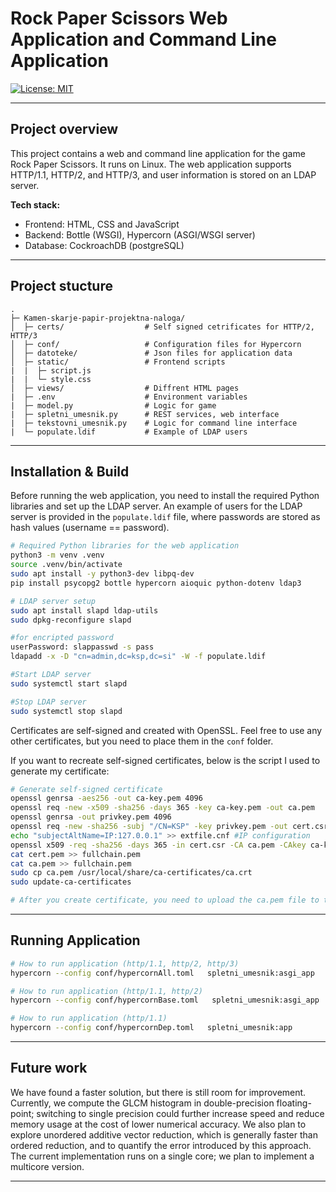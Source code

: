 
# Rock Paper Scissors Web Application and Command Line Application

[![License: MIT](https://img.shields.io/badge/License-MIT-green.svg)](LICENSE)

---

## Project overview
This project contains a web and command line application for the game Rock Paper Scissors. It runs on Linux. The web application supports HTTP/1.1, HTTP/2, and HTTP/3, and user information is stored on an LDAP server.

**Tech stack:**
- Frontend: HTML, CSS and JavaScript
- Backend: Bottle (WSGI), Hypercorn (ASGI/WSGI server)
- Database: CockroachDB (postgreSQL)
---
## Project stucture
```
.
├─ Kamen-skarje-papir-projektna-naloga/
│  ├─ certs/                  # Self signed cetrificates for HTTP/2, HTTP/3
│  ├─ conf/                   # Configuration files for Hypercorn           
│  ├─ datoteke/               # Json files for application data
│  ├─ static/                 # Frontend scripts                  
|  |  ├─ script.js
|  |  └─ style.css      
│  ├─ views/                  # Diffrent HTML pages
|  ├─ .env                    # Environment variables
|  ├─ model.py                # Logic for game
|  ├─ spletni_umesnik.py      # REST services, web interface
|  ├─ tekstovni_umesnik.py    # Logic for command line interface
|  └─ populate.ldif           # Example of LDAP users
```

---

## Installation & Build
Before running the web application, you need to install the required Python libraries and set up the LDAP server. An example of users for the LDAP server is provided in the `populate.ldif` file, where passwords are stored as hash values (username == password).
```bash
# Required Python libraries for the web application
python3 -m venv .venv
source .venv/bin/activate
sudo apt install -y python3-dev libpq-dev
pip install psycopg2 bottle hypercorn aioquic python-dotenv ldap3

# LDAP server setup
sudo apt install slapd ldap-utils
sudo dpkg-reconfigure slapd

#for encripted password
userPassword: slappasswd -s pass
ldapadd -x -D "cn=admin,dc=ksp,dc=si" -W -f populate.ldif

#Start LDAP server
sudo systemctl start slapd

#Stop LDAP server
sudo systemctl stop slapd
```

Certificates are self-signed and created with OpenSSL. Feel free to use any other certificates, but you need to place them in the `conf` folder.  

If you want to recreate self-signed certificates, below is the script I used to generate my certificate:

```bash
# Generate self-signed certificate
openssl genrsa -aes256 -out ca-key.pem 4096
openssl req -new -x509 -sha256 -days 365 -key ca-key.pem -out ca.pem
openssl genrsa -out privkey.pem 4096
openssl req -new -sha256 -subj "/CN=KSP" -key privkey.pem -out cert.csr
echo "subjectAltName=IP:127.0.0.1" >> extfile.cnf #IP configuration
openssl x509 -req -sha256 -days 365 -in cert.csr -CA ca.pem -CAkey ca-key.pem -out cert.pem -extfile extfile.cnf -CAcreateserial
cat cert.pem >> fullchain.pem
cat ca.pem >> fullchain.pem
sudo cp ca.pem /usr/local/share/ca-certificates/ca.crt
sudo update-ca-certificates

# After you create certificate, you need to upload the ca.pem file to the browser
```

---
## Running Application
```bash
# How to run application (http/1.1, http/2, http/3)
hypercorn --config conf/hypercornAll.toml   spletni_umesnik:asgi_app

# How to run application (http/1.1, http/2)
hypercorn --config conf/hypercornBase.toml   spletni_umesnik:asgi_app

# How to run application (http/1.1)
hypercorn --config conf/hypercornDep.toml   spletni_umesnik:app
```

---
## Future work
We have found a faster solution, but there is still room for improvement. Currently, we compute the GLCM histogram in double-precision floating-point; switching to single precision could further increase speed and reduce memory usage at the cost of lower numerical accuracy. We also plan to explore unordered additive vector reduction, which is generally faster than ordered reduction, and to quantify the error introduced by this approach. The current implementation runs on a single core; we plan to implement a multicore version.

---